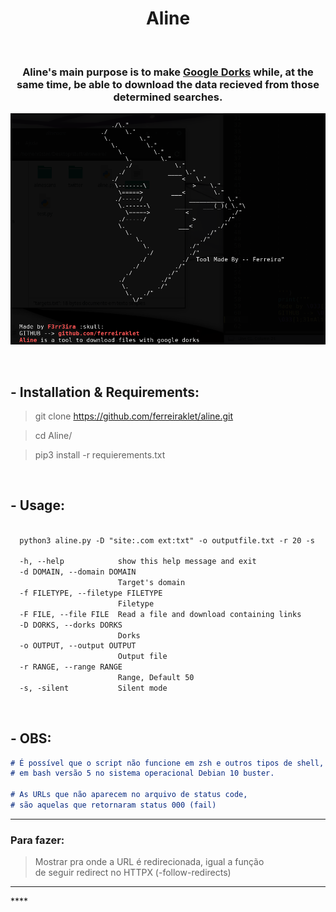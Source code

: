 <h1 align="center">Aline</h1> <br>

<h3 align="center">Aline's main purpose is to make <a href="https://en.wikipedia.org/wiki/Google_hacking">Google Dorks</a> while, at the same time, be able to download the data recieved from those determined searches.</h3>

<p align="center">
  <img border="0" src="./aline.png" alt="Aline Image">
</p>

<br>

## - Installation & Requirements:

> git clone https://github.com/ferreiraklet/aline.git <br>

> cd Aline/ <br>

> pip3 install -r requierements.txt <br>

<br>

## - Usage:

```markdown

  python3 aline.py -D "site:.com ext:txt" -o outputfile.txt -r 20 -s

  -h, --help            show this help message and exit
  -d DOMAIN, --domain DOMAIN
                        Target's domain
  -f FILETYPE, --filetype FILETYPE
                        Filetype
  -F FILE, --file FILE  Read a file and download containing links
  -D DORKS, --dorks DORKS
                        Dorks
  -o OUTPUT, --output OUTPUT
                        Output file
  -r RANGE, --range RANGE
                        Range, Default 50
  -s, -silent           Silent mode
```
<br>

## - OBS:

```markdown
# É possível que o script não funcione em zsh e outros tipos de shell, ele só foi testado
# em bash versão 5 no sistema operacional Debian 10 buster.

# As URLs que não aparecem no arquivo de status code,
# são aquelas que retornaram status 000 (fail)
```
<hr>

### Para fazer:

> Mostrar pra onde a URL é redirecionada, igual a função <br>
> de seguir redirect no HTTPX (-follow-redirects)

<hr>****
